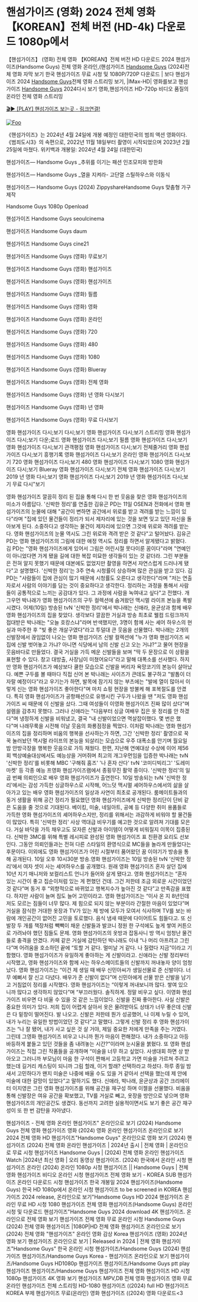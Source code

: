 # 핸섬가이즈 (영화) 2024 전체 영화 【KOREAN】전체 버전 (HD-4k) 다운로드 1080p에서

【핸섬가이즈】 (영화) 전체 영화 【KOREAN】전체 버전 HD 다운로드 2024 핸섬가이즈(Handsome Guys) 전체 영화 온라인,(핸섬가이즈 [Handsome Guys](https://jpflix.cloud/ko/movie/736720) (2024)전체 영화 자막 보기 한국 핸섬가이즈 무료 시청 및 1080P/720P 다운로드 | 보다 핸섬가이즈 2024 [Handsome Guys](https://jpflix.cloud/ko/movie/736720)전체 영화 스트리밍 보기, |IMax-HD| 영화를보고 핸섬가이즈 [Handsome Guys](https://jpflix.cloud/ko/movie/736720) 2024다시 보기 영화,핸섬가이즈 HD-720p 비디오 품질의 온라인 전체 영화 스트리밍


[🎬▶ [PLAY] 핸섬가이즈 보는곳 - 링크연결!](https://jpflix.cloud/ko/movie/736720)


<a href="https://jpflix.cloud/ko/movie/736720" rel="nofollow"><img src="https://camo.githubusercontent.com/917e6ed5c302499242165dcc02bdbce85c075fd21b35918eb9c0b771855261b8/68747470733a2f2f7374617469632e7769787374617469632e636f6d2f6d656469612f6232343966395f61646163386637306662336634356238383639313639366337376465313866337e6d76322e676966" alt="Foo" style="max-width: 100%;"></a>


《핸섬가이즈》는 2024년 4월 24일에 개봉 예정인 대한민국의 범죄 액션 영화이다.《범죄도시3》의 속편으로, 2022년 11월 18일부터 촬영이 시작되었으며 2023년 2월 25일에 마쳤다. 위키백과 개봉일: 2024년 4월 24일 (대한민국)

핸섬가이즈— Handsome Guys _추위를 이기는 패션 인조모피와 방한화

핸섬가이즈— Handsome Guys _열을 지켜라- 고단열 스틸하우스와 이동식

핸섬가이즈— Handsome Guys (2024) ZippyshareHandsome Guys 맞춤형 가구 제작

Handsome Guys 1080p Openload

핸섬가이즈 Handsome Guys seoulcinema

핸섬가이즈 Handsome Guys daum

핸섬가이즈 Handsome Guys cine21

핸섬가이즈 Handsome Guys (영화) 무료보기

핸섬가이즈 Handsome Guys (영화) 핸섬가이즈

핸섬가이즈 Handsome Guys (영화) 핸섬가이즈

핸섬가이즈 Handsome Guys (영화) 필름

핸섬가이즈 Handsome Guys (영화) 영화

핸섬가이즈 Handsome Guys (영화) 온라인

핸섬가이즈 Handsome Guys (영화) 720

핸섬가이즈 Handsome Guys (영화) 480

핸섬가이즈 Handsome Guys (영화) 1080

핸섬가이즈 Handsome Guys (영화) Blueray

핸섬가이즈 Handsome Guys (영화) 전체 영화

핸섬가이즈 Handsome Guys (영화) 년 영화 다시보기

핸섬가이즈 Handsome Guys (영화) 년 영화

핸섬가이즈 Handsome Guys (영화) 무료 다시보기

영화 핸섬가이즈 다시;보기 다시;보기 영화 핸섬가이즈 다시;보기 스트리밍 영화 핸섬가이즈 다시;보기 다운;로드 영화 핸섬가이즈 다시;보기 필름 영화 핸섬가이즈 다시;보기 영화 핸섬가이즈 다시;보기 관객평점 영화 핸섬가이즈 다시;보기 전체줄거리 영화 핸섬가이즈 다시;보기 흥행기록 영화 핸섬가이즈 다시;보기 온라인 영화 핸섬가이즈 다시;보기 720 영화 핸섬가이즈 다시;보기 480 영화 핸섬가이즈 다시;보기 1080 영화 핸섬가이즈 다시;보기 Blueray 영화 핸섬가이즈 다시;보기 전체 영화 핸섬가이즈 다시;보기 2019 년 영화 다시;보기 영화 핸섬가이즈 다시;보기 2019 년 영화 핸섬가이즈 다시;보기 무료 다시"보기

영화 핸섬가이즈 깔끔히 정리 된 집을 통해 다시 한 번 웃음을 찾은 영화 핸섬가이즈의 미소가 아름답다. '신박한 정리'를 연출한 김유곤 PD는 11일 OSEN과 전화에서 영화 핸섬가이즈의 눈물에 대해 "공간이 변하면 공간에서 위로를 받고 격려를 받는 느낌이 있다"라며 "집에 있던 물건들이 정리가 되서 제자리에 있는 것을 보면 잊고 있던 자신을 돌아보게 된다. 소중하다고 생각하는 물건이 제자리에 있으면 그것에 위로와 격려를 받는다. 영화 핸섬가이즈의 눈물 역시도 그린 위로와 격려 받은 것 같다"고 털어놨다. 김유곤 PD는 영화 핸섬가이즈의 그림에 대한 애정 역시도 정리를 하면서 알게됐다고 밝혔다. 김 PD는 "영화 핸섬가이즈에게 있어서 그림은 어린시절 못다이룬 꿈이다"라며 "연예인이 아니었다면 가게 됐을 길에 대한 복잡 미묘한 생각들이 있는 것 같더라. 그린 부분들은 전혀 알지 못했기 때문에 대본에도 없었지만 촬영을 하면서 자연스럽게 드러나게 됐다"고 설명했다. '신박한 정리'는 3주 연속 시청률이 상승하며 많은 관심을 받고 있다. 김 PD는 "사람들이 집에 관심이 많기 때문에 시청률도 오른다고 생각한다"라며 "저는 연출자로서 사람의 이야기를 담는 것이 중요하다고 생각한다. 정리하는 과정을 통해서 사람들이 공통적으로 느끼는 공감대가 있다. 그 과정에 사람을 녹여내고 싶다"고 전했다. 개그우먼 박나래가 영화 핸섬가이즈의 구두 컬렉션에 숨겨왔던 맥시멀 라이프 본능을 폭발시켰다. 어제(10일) 방송된 tvN '신박한 정리'에서 박나래는 신애라, 윤균상과 함께 배우 영화 핸섬가이즈의 집을 찾았다. 생각보다 깔끔한 거실과 방송 최초로 웰컴 드링크까지 접대받은 박나래는 "오늘 호캉스냐"라며 반색했지만, 3명이 함께 사는 셰어 하우스의 현실과 마주한 후 "빛 좋은 개살구였다"라고 투덜대 큰 웃음을 선물했다. 박나래는 2개의 신발장에서 끊임없이 나오는 영화 핸섬가이즈 신발 컬렉션에 "누가 영화 핸섬가이즈 씨 집에 신발 벗어놓고 가냐? 아니면 식당에서 남의 신발 신고 오는 거냐?"고 물어 현장을 웃음바다로 만들었다. 결국 거실을 가득 메운 신발들을 보며 "딱 두 문장으로 이 상황을 표현할 수 있다. 창고 대방출, 사장님이 미쳤어요다"라고 말해 대폭소를 선사했다. 하지만 영화 핸섬가이즈가 예상보다 쿨한 모습으로 신발을 버리자 욕망코기의 본능이 살아났다. 예쁜 구두를 볼 때마다 직접 신어 본 박나래는 사이즈가 큰데도 불구하고 "발톱이 더 자랄 예정이다"라고 우기는가 하면, 발목에 잠기지 않는 부츠에는 "발에 열이 많아서 이렇게 신는 영화 핸섬가이즈 좋아한다"며 마치 쇼핑 현장을 방불케 해 포복절도를 안겼다. 특히 영화 핸섬가이즈가 공항패션으로 유행시킨 구두가 나왔을 땐 "저도 영화 핸섬가이즈 씨 때문에 이 신발을 샀다. 그때 여성들이 이영화 핸섬가이즈 진짜 많이 샀다"며 설렘을 감추지 못했다. 그러나 신애라는 "다음부터 싱글 여배우 집은 옷 정리를 안 하겠다"며 냉정하게 신발을 비워냈고, 결국 "내 신발이었으면 멱살잡이했다. 몇 번은 했다"며 나래무룩을 시전해 이날 웃음의 화룡점정을 찍었다. 이처럼 박나래는 영화 핸섬가이즈의 집을 정리하며 비움의 행복을 선사하는가 하면, 그간 '신박한 정리' 촬영으로 꾹꾹 눌러놨던 맥시멀 라이프의 본능을 되살리는 모습으로 우주 대폭소를 안기며 월요일 밤 안방극장을 행복한 웃음으로 가득 채웠다. 한편, 지난해 연예대상 수상에 이어 제56회 백상예술대상에서도 예능상을 거머쥐며 최고의 개그우먼임을 입증한 박나래는 tvN '신박한 정리'를 비롯해 MBC '구해줘 홈즈' '나 혼자 산다' tvN '코미디빅리그' '도레미마켓' 등 각종 예능 프영화 핸섬가이즈램에서 종횡무진 활약 중이다. '신박한 정리'의 일곱 번째 의뢰인으로 배우 영화 핸섬가이즈가 출연한다. 10일 방송되는 tvN '신박한 정리'에서는 감성 가득한 싱글하우스로 시작해, 어느덧 맥시멀 셰어하우스에서의 삶을 살아가고 있는 배우 영화 핸섬가이즈의 일상과 사연이 최초로 공개된다. 룸메이트들과의 동거 생활을 위해 공간 정리가 필요했던 영화 핸섬가이즈에게 신박한 정리단이 단비 같은 도움을 줄 것으로 기대된다. 베이킹, 미술, 네일아트, 공예 등 다양한 취미 용품들로 가득한 영화 핸섬가이즈의 셰어하우스지만, 정리를 위해서는 과감하게 비워야 할 물건들이 많았다. 특히 '신박한 정리' 사상 역대급 비우기를 예고한 것으로 알려져 기대를 모은다. 거실 바닥을 가득 채우고도 모자른 신발과 아이템이 어떻게 비워질지 이목이 집중된다. 신박한 3MC를 위해 특별 레시피로 완성된 영화 핸섬가이즈 표 친환경 요리도 선보인다. 그동안 의뢰인들과는 전혀 다른 스타일의 환영식으로 MC들을 놀라게 만들었다는 후문이다. 이외에도 영화 핸섬가이즈가 어린 시절부터 품어왔던 꿈 이야기가 방송을 통해 공개된다. 10일 오후 10시30분 방송.영화 핸섬가이즈는 10일 방송된 tvN ‘신박한 정리’에서 여자 셋이 사는 셰어하우스를 공개했다. 원래 영화 핸섬가이즈 혼자 살던 집에 10년 지기 매니저와 보컬리스트 언니가 들어와 살게 됐다고. 영화 핸섬가이즈는 “혼자 있는 시간이 좋고 집순이처럼 있는 게 편했던 건데. 그건 저한테 조금 외로운 시간이었던 것 같다”며 동거 후 “외향적으로 바뀌었고 행복지수가 높아진 것 같다”고 만족감을 표했다. 하지만 사람이 늘며 짐도 늘어 고민이라고. 영화 핸섬가이즈는 “이사 온 지 8년인데 저도 모르는 짐들이 너무 많다. 제 힘으로 되지 않는 부분이라 간절한 마음이 있었다”며 거실을 잠식한 거대한 옷장과 TV가 있는 제 방에 모두가 모여서 식사하며 TV를 보는 바람에 개인공간이 없어진 고민을 토로했다. 음식 냄새 때문에 다이어트도 힘들다고. 또 신발장 두 개를 책장처럼 빽빽이 채운 신발들과 발코니 정원 한 구석에도 높게 쌓여 커튼으로 가려놔야 했던 짐들도 문제. 영화 핸섬가이즈의 옷방과 잡동사니 방 역시 엄청난 물건들로 충격을 안겼다. 카페 같은 거실에 감탄하던 박나래도 이내 “나 머리 아프려고 그린다”며 어려움을 호소하던 끝에 “토할 거 같다. 멀미날 거 같다. 나 질렸다 지금”이라고 기함했다. 영화 핸섬가이즈가 유일하게 좋아하는 게 신발이라고. 신애라는 신발 정리부터 시작했고, 영화 핸섬가이즈와 함께 사는 하우스메이트들의 신발까지 꺼내놓자 양이 엄청났다. 영화 핸섬가이즈는 “이건 제 생일 때 배우 신민아씨가 생일선물로 준 신발이다. 너무 예뻐서 잘 신고 다녔다. 배우가 준 신발이 없다”며 신민아에게 선물 받은 신발을 남기고 거침없이 정리를 시작했다. 영화 핸섬가이즈는 “이렇게 꺼내보니까 많다. 쌓여 있으니까 많다고 생각하지 않았다”며 “부끄러웠다. 솔직하게. 정말 비우고 싶다. 이영화 핸섬가이즈 비우면 다 비울 수 있을 것 같은 느낌이었다. 신발을 진짜 좋아한다. 사실 신발은 중요한 의미가 있다. 저희 집이 어렵게 살아서 옷은 물려받아도 상태가 너무 좋은데 신발은 다 밑창이 떨어진다. 발 나오고. 신발은 저한테 뭔가 성공했어, 나 이제 누릴 수 있어, 내가 누리는 유일한 방법이었던 것 같다”고 말했다. 그렇게 신발 정리 후 영화 핸섬가이즈는 “나 잘 됐어, 내가 사고 싶은 것 살 거야, 제일 중요한 저에게 만족을 주는 거였다. 그린데 그영화 핸섬가이즈 비우고 나니까 뭔가 마음이 편해졌다. 내가 소중하다고 아등바등하게 붙들고 있던 것들을 좀 내려놓는 시간?”이라며 눈시울을 붉혔다. 또 영화 핸섬가이즈는 직접 그린 작품들을 공개하며 “미술을 너무 하고 싶었다. 사생대회 하면 상 받아오고 그러니까 부모님이 마음 한 구석이 짠해서 고등학교 가면 미술을 가르쳐 주려고 했는데 길거리 캐스팅이 되니까 그림 할래, 이거 할래? 선택하라고 하셨다. 하루 종일 밤새서 고민하다가 왠지 미술은 나중에 배울 수도 있을 거 같아서 선택을 했는데 제 안에 미술에 대한 갈망이 있었다”고 말하기도 했다. 신애라, 박나래, 윤균상과 공간 크리에이터 이지영은 그린 영화 핸섬가이즈를 위해 공간을 재구성 하며 이젤을 선물했다. 비움을 통해 신발장은 여유 공간을 확보했고, TV를 거실로 빼고, 옷장을 방안으로 넣으며 영화 핸섬가이즈의 개인공간도 생겼다. 동선까지 고려한 실용적이면서도 보기 좋은 공간 재구성이 또 한 번 감탄을 자아냈다.

핸섬가이즈 - 전체 영화 온라인 핸섬가이즈" 온라인으로 보기 (2024) Handsome Guys 전체 영화 핸섬가이즈 영화 (2024) 영화 온라인 핸섬가이즈 온라인으로 보기 2024 전체 영화 HD 핸섬가이즈"Handsome Guys" 온라인으로 영화 보기 (2024) 핸섬가이즈 (2024) 전체 영화 온라인 핸섬가이즈 | 2024년 출시 | 전체 영화 | 온라인으로 무료 시청 핸섬가이즈 Handsome Guys | (2024) 전체 영화 온라인 핸섬가이즈 Watch |2024년 최신 영화 | 오리 동영상 핸섬가이즈. (2024) 한국에서 온라인 시청 핸섬가이즈 온라인 (2024) 온라인 1080p 시청 핸섬가이즈 || Handsome Guys | 전체 영화 핸섬가이즈 비디오 온라인 시청 핸섬가이즈 전체 영화 보기 - KOREA SUB 핸섬가이즈 온라인 다운로드 시청 핸섬가이즈 한국 개봉일 2024 핸섬가이즈(Handsome Guys) 한국 HD 1080p에서 온라인 시청 핸섬가이즈 to be screened in KOREA 핸섬가이즈 2024 release, 온라인으로 보기"Handsome Guys HD 2024 핸섬가이즈 온라인 무료 HD 시청 1080 핸섬가이즈 전체 영화 핸섬가이즈(Handsome Guys) 온라인 시청 및 다운로드 핸섬가이즈"Handsome Guys 2024 download 4K 핸섬가이즈. 온라인으로 전체 영화 보기 핸섬가이즈 전체 영화 무료 온라인 시청 Handsome Guys (2024) 전체 영화 핸섬가이즈 |1080P|HD 전체 영화 핸섬가이즈 온라인으로 보기 (2024) 전체 영화 "핸섬가이즈" 온라인 영화 감상 Korea 핸섬가이즈 (영화) 2024년 영화 보기 핸섬가이즈 온라인으로 보기 | Released in 2024 | 전체 영화 핸섬가이즈"Handsome Guys" 한국 온라인 시청 핸섬가이즈/Handsome Guys (2024) 핸섬가이즈 핸섬가이즈/Handsome Guys Korea - 핸섬가이즈 온라인으로 보기 핸섬가이즈/Handsome Guys HD1080p 핸섬가이즈 핸섬가이즈/Handsome Guys ptt play 핸섬가이즈 핸섬가이즈/Handsome Guys 핸섬가이즈 전체 영화 핸섬가이즈 HD 시청 1080p 핸섬가이즈 4K 영화 보기 핸섬가이즈 MPV,DB 전체 영화 핸섬가이즈 영화 무료 온라인 핸섬가이즈 전체 스트리밍 HD-1080 핸섬가이즈 ((2024) full HD 핸섬가이즈 KOREA 부제 핸섬가이즈 무료(온라인) 영화 핸섬가이즈 ((2024) 영화 다운로드<3
